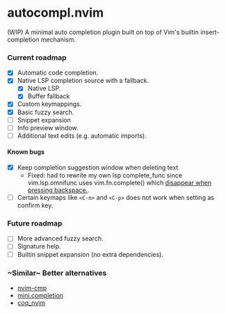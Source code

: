 # autocompl.nvim
(WIP) A minimal auto completion plugin built on top of Vim's builtin insert-completion mechanism.

### Current roadmap
- [x] Automatic code completion.
- [x] Native LSP completion source with a fallback.
    - [x] Native LSP.
    - [x] Buffer fallback
- [x] Custom keymappings.
- [x] Basic fuzzy search.
- [ ] Snippet expansion
- [ ] Info preview window.
- [ ] Additional text edits (e.g. automatic imports).

#### Known bugs
- [x] Keep completion suggestion window when deleting text
    - Fixed: had to rewrite my own lsp complete_func since vim.lsp.omnifunc uses vim.fn.complete() which [disappear when pressing backspace.](https://github.com/neovim/neovim/pull/24661#issuecomment-1764712654).
- [ ] Certain keymaps like `<C-n>` and `<C-p>` does not work when setting as confirm key.

### Future roadmap
- [ ] More advanced fuzzy search.
- [ ] Signature help.
- [ ] Builtin snippet expansion (no extra dependencies).

### ~Similar~ Better alternatives
- [nvim-cmp](https://github.com/hrsh7th/nvim-cmp)
- [mini.completion](https://github.com/echasnovski/mini.completion)
- [coq_nvim](https://github.com/ms-jpq/coq_nvim)
